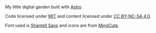 My little digital garden built with [Astro](https://astro.build).

Code licensed under [MIT](./license) and content licensed under [CC BY-NC-SA 4.0](https://creativecommons.org/licenses/by-nc-sa/4.0)</a>.

Font used is [Shantell Sans](https://shantellsans.com/) and icons are from [MingCute](https://www.mingcute.com/). 
